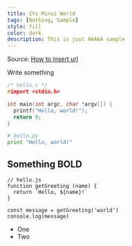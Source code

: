```yaml
---
title: Its Minui World
tags: [Nothing, Sample]
style: fill
color: dark
description: This is just AAAAA sample
---
```


Source: [How to insert url](https://ricostacruz.com/til/a-better-hello-world)

Write something

```c
/* hello.c */
#import <stdio.h>

int main(int argc, char *argv[]) {
  printf("Hello, world!");
  return 0;
}
```

```python
# hello.py
print "Hello, world!"
```

## Something BOLD

```
// hello.js
function getGreeting (name) {
  return `Hello, ${name}!`
}

const message = getGreeting('world')
console.log(message)
```

- One
- Two
